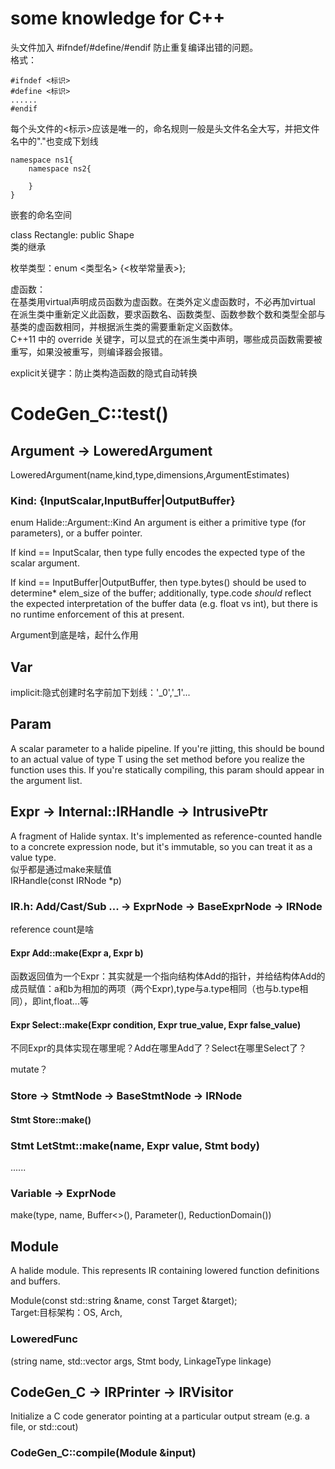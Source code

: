 # some knowledge for C++
头文件加入 #ifndef/#define/#endif 防止重复编译出错的问题。  
格式： 
``` 
#ifndef <标识>    
#define <标识>  
......  
#endif  
```
每个头文件的<标示>应该是唯一的，命名规则一般是头文件名全大写，并把文件名中的"."也变成下划线 
```
namespace ns1{
    namespace ns2{

    }
}
```
嵌套的命名空间  

class Rectangle: public Shape   
类的继承    

枚举类型：enum <类型名> {<枚举常量表>}; 

虚函数：    
在基类用virtual声明成员函数为虚函数。在类外定义虚函数时，不必再加virtual    
在派生类中重新定义此函数，要求函数名、函数类型、函数参数个数和类型全部与基类的虚函数相同，并根据派生类的需要重新定义函数体。  
C++11 中的 override 关键字，可以显式的在派生类中声明，哪些成员函数需要被重写，如果没被重写，则编译器会报错。

explicit关键字：防止类构造函数的隐式自动转换

# CodeGen_C::test()
## Argument -> LoweredArgument
LoweredArgument(name,kind,type,dimensions,ArgumentEstimates)

### Kind: {InputScalar,InputBuffer|OutputBuffer}

enum Halide::Argument::Kind
An argument is either a primitive type (for parameters), or a
buffer pointer.

If kind == InputScalar, then type fully encodes the expected type
of the scalar argument.

If kind == InputBuffer|OutputBuffer, then type.bytes() should be used to determine* elem_size of the buffer; additionally, type.code *should* reflect the expected interpretation of the buffer data (e.g. float vs int), but there is no runtime enforcement of this at present.

Argument到底是啥，起什么作用

## Var
implicit:隐式创建时名字前加下划线：'_0','_1'...

## Param
A scalar parameter to a halide pipeline. If you're jitting, this should be bound to an actual value of type T using the set method before you realize the function uses this. If you're statically compiling, this param should appear in the argument list.    

## Expr -> Internal::IRHandle -> IntrusivePtr
A fragment of Halide syntax. It's implemented as reference-counted handle to a concrete expression node, but it's immutable, so you can treat it as a value type.   
似乎都是通过make来赋值  
IRHandle(const IRNode *p)

### IR.h: Add/Cast/Sub ... -> ExprNode -> BaseExprNode -> IRNode
reference count是啥

#### Expr Add::make(Expr a, Expr b)
函数返回值为一个Expr：其实就是一个指向结构体Add的指针，并给结构体Add的成员赋值：a和b为相加的两项（两个Expr),type与a.type相同（也与b.type相同），即int,float...等  

#### Expr Select::make(Expr condition, Expr true_value, Expr false_value)    

不同Expr的具体实现在哪里呢？Add在哪里Add了？Select在哪里Select了？

mutate？    

### Store -> StmtNode -> BaseStmtNode -> IRNode
#### Stmt Store::make()

### Stmt LetStmt::make(name, Expr value, Stmt body)

......

### Variable -> ExprNode
make(type, name, Buffer<>(), Parameter(), ReductionDomain())

## Module
A halide module. This represents IR containing lowered function definitions and buffers. 

Module(const std::string &name, const Target &target);  
Target:目标架构：OS, Arch, 

### LoweredFunc
(string name, std::vector<LoweredArgument> args, Stmt body, LinkageType linkage)

## CodeGen_C -> IRPrinter -> IRVisitor 
Initialize a C code generator pointing at a particular output stream (e.g. a file, or std::cout)    

### CodeGen_C::compile(Module &input)
